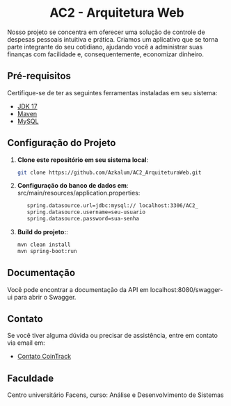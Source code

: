 <h1 align="center"> AC2 - Arquitetura Web </h1>

Nosso projeto se concentra em oferecer uma solução de controle de despesas pessoais intuitiva e prática. Criamos um aplicativo que se torna parte integrante do seu cotidiano, ajudando você a administrar suas finanças com facilidade e, consequentemente, economizar dinheiro. 

## Pré-requisitos

Certifique-se de ter as seguintes ferramentas instaladas em seu sistema:

- [JDK 17](https://www.oracle.com/java/technologies/javase/jdk17-archive-downloads.html)
- [Maven](https://maven.apache.org/download.cgi)
- [MySQL](https://dev.mysql.com/downloads/installer/)

## Configuração do Projeto

1. **Clone este repositório em seu sistema local**:

   ```bash
   git clone https://github.com/Azkalum/AC2_ArquiteturaWeb.git
   ```

2. **Configuração do banco de dados em**: 
src/main/resources/application.properties:
   ```bash
      spring.datasource.url=jdbc:mysql:// localhost:3306/AC2_
      spring.datasource.username=seu-usuario
      spring.datasource.password=sua-senha
   ```

3. **Build do projeto:**:

   ```bash
   mvn clean install
   mvn spring-boot:run
   ```
## Documentação
Você pode encontrar a documentação da API em localhost:8080/swagger-ui para abrir o Swagger.

## Contato
Se você tiver alguma dúvida ou precisar de assistência, entre em contato via email em: 
- [Contato CoinTrack](devcointrack@outlook.com)

## Faculdade

Centro universitário Facens, curso: Análise e Desenvolvimento de Sistemas

      
